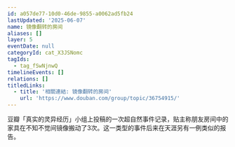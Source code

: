 ```yaml
---
id: a057de77-10d0-46de-9855-a0062ad5fb24
lastUpdated: '2025-06-07'
name: 镜像翻转的房间
aliases: []
layer: 5
eventDate: null
categoryId: cat_X3JSNomc
tagIds:
  - tag_fSwNjnwQ
timelineEvents: []
relations: []
titledLinks:
  - title: '相關連結: 镜像翻转的房间'
    url: 'https://www.douban.com/group/topic/36754915/'
---
```

豆瓣「真实的灵异经历」小组上投稿的一次超自然事件记录，贴主称朋友房间中的家具在不知不觉间镜像搬动了3次。这一类型的事件后来在天涯另有一例类似的报告。
